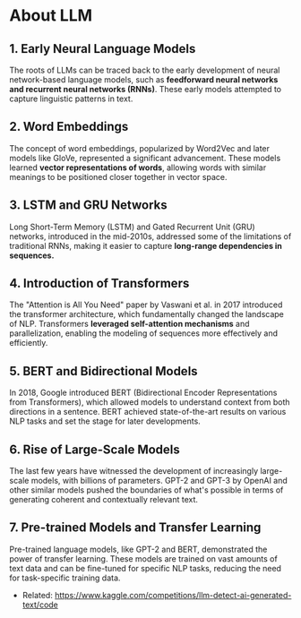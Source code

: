 # About LLM

## 1. Early Neural Language Models
The roots of LLMs can be traced back to the early development of neural network-based language models, such as **feedforward neural networks and recurrent neural networks (RNNs)**. These early models attempted to capture linguistic patterns in text.


## 2. Word Embeddings
The concept of word embeddings, popularized by Word2Vec and later models like GloVe, represented a significant advancement. These models learned **vector representations of words**, allowing words with similar meanings to be positioned closer together in vector space.

## 3. LSTM and GRU Networks
Long Short-Term Memory (LSTM) and Gated Recurrent Unit (GRU) networks, introduced in the mid-2010s, addressed some of the limitations of traditional RNNs, making it easier to capture **long-range dependencies in sequences.**

## 4. Introduction of Transformers
The "Attention is All You Need" paper by Vaswani et al. in 2017 introduced the transformer architecture, which fundamentally changed the landscape of NLP. Transformers **leveraged self-attention mechanisms** and parallelization, enabling the modeling of sequences more effectively and efficiently.

## 5. BERT and Bidirectional Models
In 2018, Google introduced BERT (Bidirectional Encoder Representations from Transformers), which allowed models to understand context from both directions in a sentence. BERT achieved state-of-the-art results on various NLP tasks and set the stage for later developments.

## 6. Rise of Large-Scale Models
The last few years have witnessed the development of increasingly large-scale models, with billions of parameters. GPT-2 and GPT-3 by OpenAI and other similar models pushed the boundaries of what's possible in terms of generating coherent and contextually relevant text.

## 7. Pre-trained Models and Transfer Learning
Pre-trained language models, like GPT-2 and BERT, demonstrated the power of transfer learning. These models are trained on vast amounts of text data and can be fine-tuned for specific NLP tasks, reducing the need for task-specific training data.

* Related: https://www.kaggle.com/competitions/llm-detect-ai-generated-text/code

